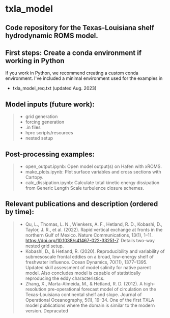 # txla_model
## Code repository for the Texas-Louisiana shelf hydrodynamic ROMS model.

## First steps: Create a conda environment if working in Python
If you work in Python, we recommend creating a custom conda environment. I've included a minimal environment used for the examples in
  * txla_model_req.txt (updated Aug. 2023)
## Model inputs (future work):
> - grid generation
> - forcing generation
> - .in files
> - hprc scripts/resources
> - nested setup
## Post-processing examples:
> - open_output.ipynb: Open model output(s) on Hafen with xROMS.
> - make_plots.ipynb: Plot surface variables and cross sections with Cartopy.
> - calc_dissipation.ipynb: Calculate total kinetic energy dissipation from Generic Length Scale turbulence closure schemes.
## Relevant publications and description (ordered by time):
> - Qu, L., Thomas, L. N., Wienkers, A. F., Hetland, R. D., Kobashi, D., Taylor, J. R., et al. (2022). Rapid vertical exchange at fronts in the northern Gulf of Mexico. Nature Communications, 13(1), 1–11. https://doi.org/10.1038/s41467-022-33251-7. Details two-way nested grid setup.
> - Kobashi, D., & Hetland, R. (2020). Reproducibility and variability of submesoscale frontal eddies on a broad, low-energy shelf of freshwater influence. Ocean Dynamics, 70(11), 1377–1395. Updated skill assessment of model salinity for native parent model. Also concludes model is capable of statistically reproducing the eddy characteristics.
> - Zhang, X., Marta-Almeida, M., & Hetland, R. D. (2012). A high-resolution pre-operational forecast model of circulation on the Texas-Louisiana continental shelf and slope. Journal of Operational Oceanography, 5(1), 19–34. One of the first TXLA model publications where the domain is similar to the modern version. Depracated
